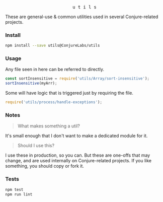 <p align="center">
  <kbd>u t i l s</kbd>
</p>

These are general-use & common utilities used in several Conjure-related projects.

### Install

```sh
npm install --save utils@ConjureLabs/utils
```

### Usage

Any file seen in here can be referred to directly.

```js
const sortInsensitive = require('utils/Array/sort-insensitive');
sortInsensitive(myArr);
```

Some will have logic that is triggered just by requiring the file.

```js
require('utils/process/handle-exceptions');
```

### Notes

> What makes something a util?

It's small enough that I don't want to make a dedicated module for it.

> Should I use this?

I use these in production, so you can. But these are one-offs that may change, and are used internally on Conjure-related projects. If you like something, you should copy or fork it.

### Tests

```sh
npm test
npm run lint
```

